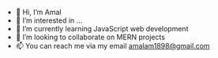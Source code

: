 - 👋 Hi, I’m Amal
- 👀 I’m interested in ...
- 🌱 I’m currently learning JavaScript web development
- 💞️ I’m looking to collaborate on MERN projects
- 📫 You can reach me via my email amalam1898@gmail.com

<!---
amal-1898/amal-1898 is a ✨ special ✨ repository because its `README.md` (this file) appears on your GitHub profile.
You can click the Preview link to take a look at your changes.
--->
